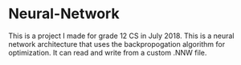 # Neural-Network
This is a project I made for grade 12 CS in July 2018. This is a neural network architecture that uses the backpropogation algorithm for optimization. It can read and write from a custom .NNW file.
